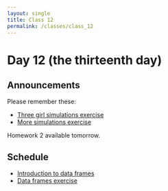```yaml
---
layout: single
title: Class 12
permalink: /classes/class_12
---
```


# Day 12 (the thirteenth day)

## Announcements

Please remember these:

* [Three girl simulations exercise](../exercises/three_girls.zip)
* [More simulations exercise](../exercises/simulation.zip)

Homework 2 available tomorrow.

## Schedule

* [Introduction to data frames](../chapters/04/data_frame_intro)
* [Data frames exercise](../exercises/data_frames.zip)

<!---
* Pandas data frames.
* The notebook and the working directory.
* Getting columns from a data frame.
* Selecting rows from the data frame with booleans and `.loc`.
* Sorting the data frame.  `ascending=False`.
* Bar plots.
* .head
* missing data
-->
